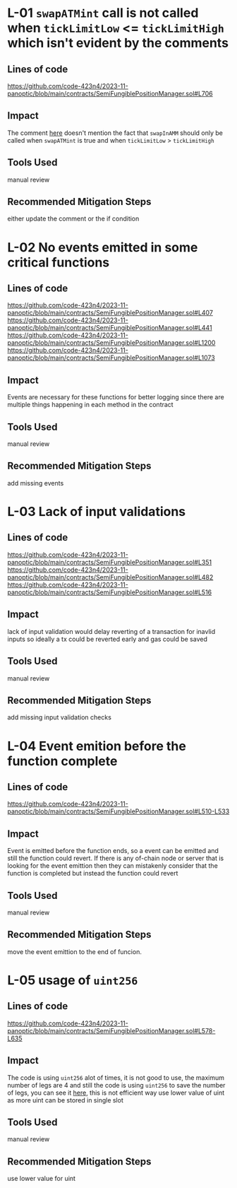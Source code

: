 # L-01 `swapATMint` call is not called when `tickLimitLow` <= `tickLimitHigh` which isn't evident by the comments

## Lines of code

https://github.com/code-423n4/2023-11-panoptic/blob/main/contracts/SemiFungiblePositionManager.sol#L706

## Impact
The comment [here](https://github.com/code-423n4/2023-11-panoptic/blob/main/contracts/SemiFungiblePositionManager.sol#L737) doesn't mention the fact that `swapInAMM` should only be called when `swapATMint` is true and when `tickLimitLow` > `tickLimitHigh`

## Tools Used
manual review
## Recommended Mitigation Steps
either update the comment or the if condition

# L-02 No events emitted in some critical functions

## Lines of code

https://github.com/code-423n4/2023-11-panoptic/blob/main/contracts/SemiFungiblePositionManager.sol#L407
https://github.com/code-423n4/2023-11-panoptic/blob/main/contracts/SemiFungiblePositionManager.sol#L441
https://github.com/code-423n4/2023-11-panoptic/blob/main/contracts/SemiFungiblePositionManager.sol#L1200
https://github.com/code-423n4/2023-11-panoptic/blob/main/contracts/SemiFungiblePositionManager.sol#L1073

## Impact
Events are necessary for these functions for better logging since there are multiple things happening in each method in the contract

## Tools Used
manual review
## Recommended Mitigation Steps
add missing events

# L-03 Lack of input validations

## Lines of code

https://github.com/code-423n4/2023-11-panoptic/blob/main/contracts/SemiFungiblePositionManager.sol#L351
https://github.com/code-423n4/2023-11-panoptic/blob/main/contracts/SemiFungiblePositionManager.sol#L482
https://github.com/code-423n4/2023-11-panoptic/blob/main/contracts/SemiFungiblePositionManager.sol#L516

## Impact
lack of input validation would delay reverting of a transaction for inavlid inputs so ideally a tx could be reverted early and gas could be saved

## Tools Used
manual review
## Recommended Mitigation Steps
add missing input validation checks


# L-04 Event emition before the function complete

## Lines of code
https://github.com/code-423n4/2023-11-panoptic/blob/main/contracts/SemiFungiblePositionManager.sol#L510-L533

## Impact
Event is emitted before the function ends, so a event can be emitted and still the function could revert. If there is any of-chain node or server that is looking for the event emittion then they can mistakenly consider that the function is completed but instead the function could revert

## Tools Used
manual review
## Recommended Mitigation Steps
move the event emittion to the end of funcion.

# L-05 usage of `uint256`

## Lines of code
https://github.com/code-423n4/2023-11-panoptic/blob/main/contracts/SemiFungiblePositionManager.sol#L578-L635

## Impact
The code is using `uint256` alot of times, it is not good to use, the maximum number of legs are 4 and still the code is using `uint256` to save the number of legs, you can see it [here](https://github.com/code-423n4/2023-11-panoptic/blob/main/contracts/SemiFungiblePositionManager.sol#L582-L583), this is not efficient way use lower value of uint as more uint can be stored in single slot

## Tools Used
manual review
## Recommended Mitigation Steps
use lower value for uint